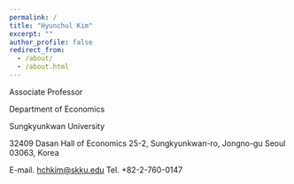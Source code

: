 ```yaml
---
permalink: /
title: "Hyunchul Kim"
excerpt: ""
author_profile: false
redirect_from: 
  - /about/
  - /about.html
---
```


Associate Professor

Department of Economics

Sungkyunkwan University


32409 Dasan Hall of Economics
25-2, Sungkyunkwan-ro, Jongno-gu
Seoul 03063, Korea


E-mail. hchkim@skku.edu
Tel. +82-2-760-0147
